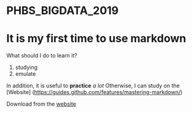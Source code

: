 # PHBS_BIGDATA_2019
# It is my first time to use markdown
What should I do to learn it?
1. studying
2. emulate

In addition, it is useful to **practice** *a lot*
Otherwise, I can study on the [Website] (https://guides.github.com/features/mastering-markdown/)

Download from the [website](https://sourceforge.net/projects/gitextensions/)
